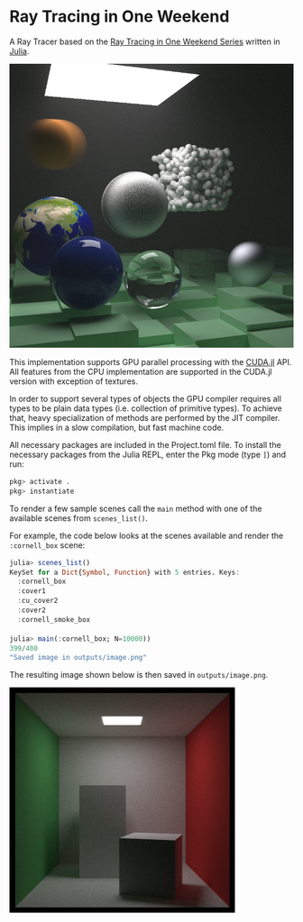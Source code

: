 # Ray Tracing in One Weekend

A Ray Tracer based on the [Ray Tracing in One Weekend Series](https://raytracing.github.io/) written in [Julia](https://julialang.org/).

![Cover from The Next Week](/outputs/cover2_10000_samples.png)

This implementation supports GPU parallel processing with the [CUDA.jl](https://github.com/JuliaGPU/CUDA.jl) API.
All features from the CPU implementation are supported in the CUDA.jl version with exception of textures.

In order to support several types of objects the GPU compiler requires all types to be plain data types (i.e. collection of primitive types).
To achieve that, heavy specialization of methods are performed by the JIT compiler. This implies in a slow compilation, but fast machine code.

All necessary packages are included in the Project.toml file.
To install the necessary packages from the Julia REPL, enter the Pkg mode (type `]`) and run:
```julia
pkg> activate .
pkg> instantiate
```

To render a few sample scenes call the `main` method with one of the available scenes from `scenes_list()`.

For example, the code below looks at the scenes available and render the `:cornell_box` scene:

```julia
julia> scenes_list()
KeySet for a Dict{Symbol, Function} with 5 entries. Keys:
  :cornell_box
  :cover1
  :cu_cover2
  :cover2
  :cornell_smoke_box

julia> main(:cornell_box; N=10000))
399/400
"Saved image in outputs/image.png"
```

The resulting image shown below is then saved in `outputs/image.png`.

![Cornell box rendered with 10000 samples per pixel](/outputs/cornell_box_10000_samples.png)
